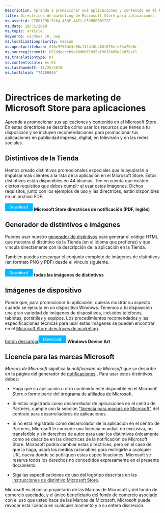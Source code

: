 ```yaml
---
Description: Aprenda a promocionar sus aplicaciones y contenido en el Microsoft Store. En estas directrices se describe cómo usar los recursos que tienes a tu disposición y se incluyen recomendaciones para promocionar tus aplicaciones en publicidad impresa, digital, en televisión y en las redes sociales.
title: Directrices de marketing de Microsoft Store para aplicaciones
ms.assetid: CEB81E9D-5C64-458F-AAF1-C59BBBBB272E
ms.date: 10/31/2018
ms.topic: article
keywords: windows 10, uwp
ms.localizationpriority: medium
ms.openlocfilehash: 610e9758de3a00c112b10b463f678efc53a79e0c
ms.sourcegitcommit: b52ddecccb9e68dbb71695af3078005a2eb78af1
ms.translationtype: MT
ms.contentlocale: es-ES
ms.lasthandoff: 11/20/2019
ms.locfileid: "74259046"
---
```

# <a name="microsoft-store-marketing-guidelines-for-apps"></a>Directrices de marketing de Microsoft Store para aplicaciones

Aprenda a promocionar sus aplicaciones y contenido en el Microsoft Store. En estas directrices se describe cómo usar los recursos que tienes a tu disposición y se incluyen recomendaciones para promocionar tus aplicaciones en publicidad impresa, digital, en televisión y en las redes sociales.

## <a name="store-badges"></a>Distintivos de la Tienda

Hemos creado distintivos promocionales especiales que le ayudarán a impulsar más clientes a la lista de la aplicación en el Microsoft Store. Estos distintivos están disponibles en 44 idiomas. Ten en cuenta que existen ciertos requisitos que debes cumplir al usar estas imágenes. Dichos requisitos, junto con los ejemplos de uso y las directrices, están disponibles en un archivo PDF.

[![el botón descargar](images/downloadbutton.png)](https://go.microsoft.com/fwlink/p/?LinkId=529769) **Microsoft Store directrices de notificación (PDF, Inglés)**


## <a name="badge-generator-and-images"></a>Generador de distintivos e imágenes

Puedes usar nuestro [generador de distintivos](https://developer.microsoft.com/store/badges) para generar el código HTML que muestra el distintivo de la Tienda (en el idioma que prefieras) y que vincula directamente con la descripción de la aplicación en la Tienda.

También puedes descargar el conjunto completo de imágenes de distintivos (en formato PNG y PDF) desde el vínculo siguiente.

[![botón Descargar](images/downloadbutton.png)](https://go.microsoft.com/fwlink/p/?LinkId=529771) **todas las imágenes de distintivos**


## <a name="device-images"></a>Imágenes de dispositivo

Puede que, para promocionar tu aplicación, quieras mostrar su aspecto cuando se ejecuta en un dispositivo Windows. Tenemos a tu disposición una gran variedad de imágenes de dispositivos, incluidos teléfonos, tabletas, portátiles y equipos. Los procedimientos recomendados y las especificaciones técnicas para usar estas imágenes se pueden encontrar en el [Microsoft Store directrices de marketing](https://go.microsoft.com/fwlink/p/?LinkId=529769).

[botón descargar![](images/downloadbutton.png)](https://go.microsoft.com/fwlink/p/?LinkId=533057) **Windows Device Art**

## <a name="license-to-microsoft-marks"></a>Licencia para las marcas Microsoft

*Marcas de Microsoft* significa la *notificación de Microsoft* que se describe en la página del generador de [notificaciones](https://developer.microsoft.com/store/badges) . Para usar estos distintivos, debes:

-   Haga que su aplicación u otro contenido esté disponible en el Microsoft Store o forme parte del [programa de afiliados de Microsoft](https://www.microsoftaffiliates.com/).

-   Si estás registrado como desarrollador de aplicaciones en el centro de Partners, cumple con la sección ["licencia para marcas de Microsoft"](https://docs.microsoft.com/legal/windows/agreements/app-developer-agreement#license_to_mark) del contrato para desarrolladores de aplicaciones.

-   Si no está registrado como desarrollador de la aplicación en el centro de Partners, Microsoft le concede una licencia mundial, no exclusiva, no transferible y sin derechos de autor para usar los distintivos únicamente como se describe en las directrices de la notificación de Microsoft Store. Microsoft podría cambiar estas directrices, pero en el caso de que lo haga, usará los medios razonables para redirigirte a cualquier URL nueva donde se publiquen estas especificaciones. Microsoft se reserva todos los derechos no concedidos expresamente en el presente documento.

-   Siga las especificaciones de uso del logotipo descritas en las [instrucciones de distintivo Microsoft Store](https://go.microsoft.com/fwlink/p/?LinkId=529769).

Microsoft es el único propietario de las Marcas de Microsoft y del fondo de comercio asociado, y el único beneficiario del fondo de comercio asociado con el uso que usted hace de las Marcas de Microsoft. Microsoft puede revocar esta licencia en cualquier momento y a su entera discreción.

 

 




